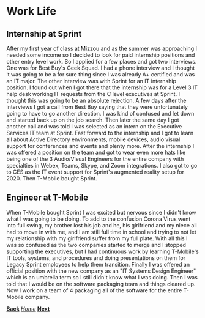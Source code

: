 # Work Life
## Internship at Sprint
After my first year of class at Mizzou and as the summer was approaching I needed some income so I decided to look for paid internship positions and other entry level work. So I applied for a few places and got two interviews. One was for Best Buy's Geek Squad. I had a phone interview and I thought it was going to be a for sure thing since I was already A+ certified and was an IT major. The other interview was with Sprint for an IT internship position. I found out when I got there that the internship was for a Level 3 IT help desk working IT requests from the C level executives at Sprint. I thought this was going to be an absolute rejection. A few days after the interviews I got a call from Best Buy saying that they were unfortunately going to have to go another direction. I was kind of confused and let down and started back up on the job search. Then later the same day I got another call and was told I was selected as an intern on the Executive Services IT team at Sprint. Fast forward to the internship and I got to learn all about Active Directory environments, mobile devices, audio visual support for conferences and events and plenty more. After the internship I was offered a position on the team and got to wear even more hats like being one of the 3 Audio/Visual Engineers for the entire company with specialties in Webex, Teams, Skype, and Zoom integrations. I also got to go to CES as the IT event support for Sprint's augmented reality setup for 2020. Then T-Mobile bought Sprint. 
## Engineer at T-Mobile
When T-Mobile bought Sprint I was excited but nervous since I didn't know what I was going to be doing. To add to the confusion Corona Virus went into full swing, my brother lost his job and he, his girlfriend and my niece all had to move in with me, and I am still full time in school and trying to not let my relationship with my girlfriend suffer from my full plate. With all this I was so confused as the two companies started to merge and I stopped supporting the executives, but I had continuous work by learning T-Mobile's IT tools, systems, and procedures and doing presentations on them for Legacy Sprint employees to help them transition. Finally I was offered an official position with the new company as an "IT Systems Design Engineer" which is an umbrella term so I still didn't know what I was doing. Then I was told that I would be on the software packaging team and things cleared up. Now I work on a team of 4 packaging all of the software for the entire T-Mobile company.

**[Back](SchoolLife.md "Go to School Life")** *[Home](README.md "Go to Home page")* **[Next](FavoriteHobby.md "Go to Favorite Hobby page")**
